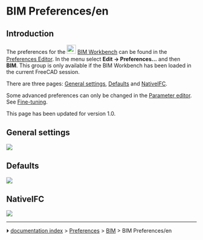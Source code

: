 # BIM Preferences/en
## Introduction

The preferences for the <img alt="" src=images/Workbench_BIM.svg  style="width:24px;"> [BIM Workbench](BIM_Workbench.md) can be found in the [Preferences Editor](Preferences_Editor.md). In the menu select **Edit → Preferences...** and then **<img src="images/Workbench_BIM.svg" width=16px> BIM**. This group is only available if the BIM Workbench has been loaded in the current FreeCAD session.

There are three pages: [General settings](#General_settings.md), [Defaults](#Defaults.md) and [NativeIFC](#NativeIFC.md).

Some advanced preferences can only be changed in the [Parameter editor](Std_DlgParameter.md). See [Fine-tuning](Fine-tuning#BIM_Workbench.md).

This page has been updated for version 1.0.

## General settings 

![](images/Preferences_BIM_Page_General_settings.png )

## Defaults

![](images/Preferences_BIM_Page_Defaults.png )

## NativeIFC

![](images/Preferences_BIM_Page_NativeIFC.png )



---
⏵ [documentation index](../README.md) > [Preferences](Category_Preferences.md) > [BIM](BIM_Workbench.md) > BIM Preferences/en
